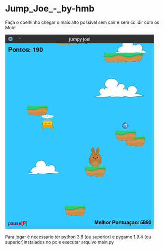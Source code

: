# Jump_Joe_-_by-hmb
Faça o coelhinho chegar o mais alto possivel sem cair e sem colidir com os Mob!

<img src="https://github.com/hansmboron/Jump_Joe/blob/master/img1.png"/>

Para jogar é necessario ter python 3.6 (ou superior) e pygame 1.9.4 (ou superior)instalados no pc e executar arquivo main.py

